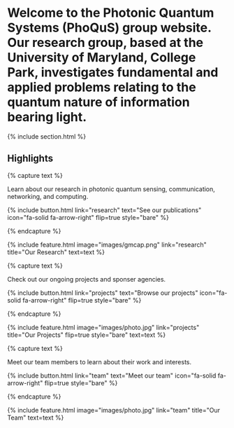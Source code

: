 ---
---

# Welcome to the Photonic Quantum Systems (PhoQuS) group website. Our research group, based at the University of Maryland, College Park, investigates fundamental and applied problems relating to the quantum nature of information bearing light.



{% include section.html %}

## Highlights

{% capture text %}

Learn about our research in photonic quantum sensing, communication, networking, and computing.

{%
  include button.html
  link="research"
  text="See our publications"
  icon="fa-solid fa-arrow-right"
  flip=true
  style="bare"
%}

{% endcapture %}

{%
  include feature.html
  image="images/gmcap.png"
  link="research"
  title="Our Research"
  text=text
%}

{% capture text %}

Check out our ongoing projects and sponser agencies.

{%
  include button.html
  link="projects"
  text="Browse our projects"
  icon="fa-solid fa-arrow-right"
  flip=true
  style="bare"
%}

{% endcapture %}

{%
  include feature.html
  image="images/photo.jpg"
  link="projects"
  title="Our Projects"
  flip=true
  style="bare"
  text=text
%}

{% capture text %}

Meet our team members to learn about their work and interests.

{%
  include button.html
  link="team"
  text="Meet our team"
  icon="fa-solid fa-arrow-right"
  flip=true
  style="bare"
%}

{% endcapture %}

{%
  include feature.html
  image="images/photo.jpg"
  link="team"
  title="Our Team"
  text=text
%}
